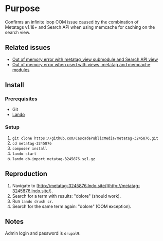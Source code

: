 # Purpose

Confirms an infinite loop OOM issue caused by the combination of Metatags
v1.18+ and Search API when using memcache for caching on the search view.

## Related issues

- [Out of memory error with metatag_view submodule and Search API view](https://www.drupal.org/project/metatag/issues/3245876)
- [Out of memory error when used with views, metatag and memcache modules](https://www.drupal.org/project/search_api/issues/3258375)

## Install

### Prerequisites

- Git
- [Lando](https://docs.lando.dev/basics/installation.html)

### Setup

1. `git clone https://github.com/CascadePublicMedia/metatag-3245876.git`
2. `cd metatag-3245876`
3. `composer install`
4. `lando start`
5. `lando db-import metatag-3245876.sql.gz`

## Reproduction

1. Navigate to [http://metatag-3245876.lndo.site/](http://metatag-3245876.lndo.site/).
2. Search for a term with results: "dolore" (should work).
3. Run `lando drush cr`.
4. Search for the same term again: "dolore" (OOM exception).

## Notes

Admin login and password is `drupal9`.
